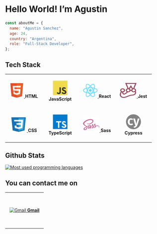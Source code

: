 <h1>Hello World! I’m Agustin</h1>

```javascript
const aboutMe = {
  name: "Agustin Sanchez",
  age: 24,
  country: "Argentina",
  role: "Full-Stack Developer",
};
```

<h2>Tech Stack</h2>

<table>
  <tr>
    <td align="center" height="104" width="104">
     <a href="https://developer.mozilla.org/en-US/docs/Web/HTML">
      <img
        src="https://github.com/agusscript/agusscript/blob/main/images/html5-original.svg"
        width="48"
        height="48"
        alt="html5"
      />
     </a>
     <strong>HTML</strong>
    </td>
    <td align="center" height="104" width="104">
     <a href="https://developer.mozilla.org/en-US/docs/Web/JavaScript">
      <img
        src="https://github.com/agusscript/agusscript/blob/main/images/javascript-original.svg"
        width="48"
        height="48"
        alt="JavaScript"
      />
     </a>
     <strong>JavaScript</strong>
    </td>
    <td align="center" height="104" width="104">
     <a href="https://es.react.dev/">
      <img
        src="https://github.com/agusscript/agusscript/blob/main/images/react-original.svg"
        width="48"
        height="48"
        alt="React"
      />
     </a>
     <strong>React</strong>
    </td>
    <td align="center" height="104" width="104">
     <a href="https://jestjs.io/">
      <img
        src="https://github.com/agusscript/agusscript/blob/main/images/jest-plain.svg"
        width="54"
        height="48"
        alt="Jest"
      />
     </a>
     <strong>Jest</strong>
    </td>
  </tr>
  <tr>
    <td align="center" height="104" width="104">
     <a href="https://developer.mozilla.org/en-US/docs/Web/CSS">
      <img
        src="https://github.com/agusscript/agusscript/blob/main/images/css3-original.svg"
        width="54"
        height="48"
        alt="css3"
      />
     </a>
     <strong>CSS</strong>
    </td>
    <td align="center" height="104" width="104">
     <a href="https://www.typescriptlang.org/">
      <img
        src="https://github.com/agusscript/agusscript/blob/main/images/typescript-original.svg"
        width="48"
        height="48"
        alt="TypeScript"
      />
     </a>
     <strong>TypeScript</strong>
    </td>
    <td align="center" height="104" width="104">
     <a href="https://sass-lang.com/">
      <img
        src="https://github.com/agusscript/agusscript/blob/main/images/sass-original.svg"
        width="54"
        height="48"
        alt="Sass"
      />
     </a>
     <strong>Sass</strong>
    </td>
    <td align="center" height="104" width="104">
     <a href="https://www.cypress.io/">
      <img
        src="https://github.com/agusscript/agusscript/blob/main/images/cypress-custom.svg"
        width="48"
        height="48"
        alt="Cypress"
      />
     </a>
     <strong>Cypress</strong>
    </td>
  </tr>
</table>

<h2>Github Stats</h2>

<a href="https://github.com/agusscript?tab=repositories">
 <img 
   src="https://github-readme-stats.vercel.app/api/top-langs/?username=agusscript&layout=compact"
   width="400"
   alt="Most used programming languages"
 />
</a>

<h2>You can contact me on</h2>
<table>
  <tr>
    <td align="center" height="110" width="110">
     <a href="mailto:agus.sanchez.240@gmail.com">
      <img
        src="https://www.svgrepo.com/show/303161/gmail-icon-logo.svg"
        width="60"
        height="50"
        alt="Gmail"
      />
     </a>
     <a href="mailto:agus.sanchez.240@gmail.com">
     <strong>Gmail</strong>
     </a>
    </td>
  </tr>
</table>
